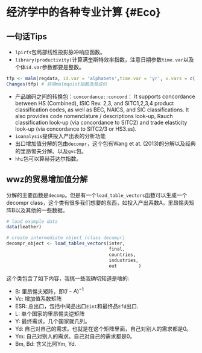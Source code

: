 
# 经济学中的各种专业计算 {#Eco}
## 一句话Tips
- `lpirfs`包局部线性投影脉冲响应函数。
- `library(productivity)`计算满奎斯特效率指数，注意日期参数`time.var`以及个体`id.var`参数都要是整数。

```r
tfp <- malm(regdata, id.var = 'alphabets',time.var = 'yr', x.vars = c('wage','K'), y.vars = 'gdp')
Changes(tfp) # 获得malmquist指数及其成份
```

- 产品编码之间的转换包：`concordance::concord`：
It supports concordance between HS (Combined), ISIC Rev. 2,3, and SITC1,2,3,4 product classification codes, as well as BEC, NAICS, and SIC classifications. It also provides code nomenclature / descriptions look-up, Rauch classification look-up (via concordance to SITC2) and trade elasticity look-up (via concordance to SITC2/3 or HS3.ss).
- `ioanalysis`提供投入产出表的分析功能
- 出口增加值分解的包由`decompr`，这个包有Wang et at. (2013)的分解以及经典的里昂惕夫分解。以及`gvc`包。
- `hhi`包可以算赫芬达尔指数。

## wwz的贸易增加值分解
分解的主要函数是`decomp`。但是有一个`load_table_vectors`函数可以生成一个decompr class，这个类有很多我们想要的东西，如投入产出系数A，里昂惕夫矩阵B以及其他的一些数据。

```r
# load example data
data(leather)

# create intermediate object (class decompr)
decompr_object <- load_tables_vectors(inter,
                                      final,
                                      countries,
                                      industries,
                                      out        )
```
这个类包含了如下内容，我挑一些我确切知道是啥的:

- B: 里昂惕夫矩阵，即$(I-A)^{-1}$
- Vc: 增加值系数矩阵
- ESR: 总出口，包括中间品出口`Eint`和最终品`Efd`出口.
- L: 单个国家的里昂惕夫逆矩阵
- Y: 最终需求。几个国家就几列。
- Yd: 自己对自己的需求。也就是在这个矩阵里面，自己对别人的需求都是0。
- Ym: 自己对别人的需求。自己对自己的需求都是0。
- Bm, Bd: 含义比照Ym, Yd.
